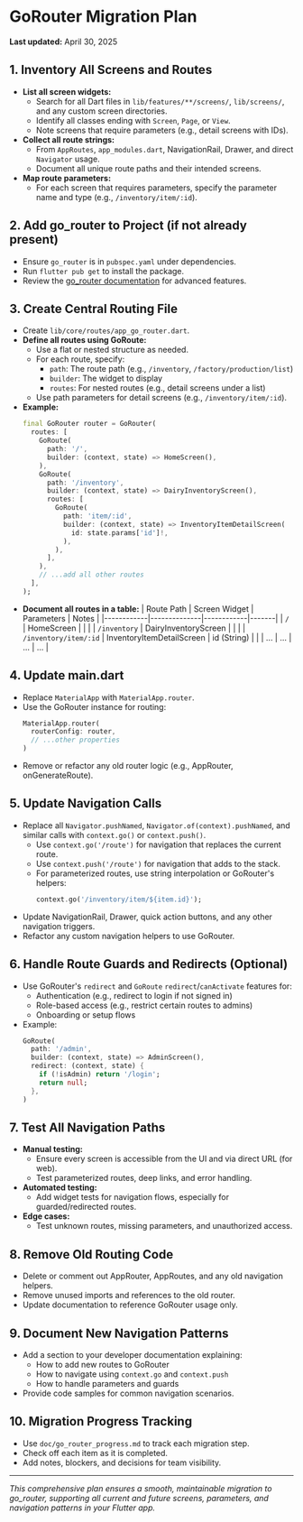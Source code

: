 # GoRouter Migration Plan

**Last updated:** April 30, 2025

## 1. Inventory All Screens and Routes
- **List all screen widgets:**
  - Search for all Dart files in `lib/features/**/screens/`, `lib/screens/`, and any custom screen directories.
  - Identify all classes ending with `Screen`, `Page`, or `View`.
  - Note screens that require parameters (e.g., detail screens with IDs).
- **Collect all route strings:**
  - From `AppRoutes`, `app_modules.dart`, NavigationRail, Drawer, and direct `Navigator` usage.
  - Document all unique route paths and their intended screens.
- **Map route parameters:**
  - For each screen that requires parameters, specify the parameter name and type (e.g., `/inventory/item/:id`).

## 2. Add go_router to Project (if not already present)
- Ensure `go_router` is in `pubspec.yaml` under dependencies.
- Run `flutter pub get` to install the package.
- Review the [go_router documentation](https://pub.dev/packages/go_router) for advanced features.

## 3. Create Central Routing File
- Create `lib/core/routes/app_go_router.dart`.
- **Define all routes using GoRoute:**
  - Use a flat or nested structure as needed.
  - For each route, specify:
    - `path`: The route path (e.g., `/inventory`, `/factory/production/list`)
    - `builder`: The widget to display
    - `routes`: For nested routes (e.g., detail screens under a list)
  - Use path parameters for detail screens (e.g., `/inventory/item/:id`).
- **Example:**
  ```dart
  final GoRouter router = GoRouter(
    routes: [
      GoRoute(
        path: '/',
        builder: (context, state) => HomeScreen(),
      ),
      GoRoute(
        path: '/inventory',
        builder: (context, state) => DairyInventoryScreen(),
        routes: [
          GoRoute(
            path: 'item/:id',
            builder: (context, state) => InventoryItemDetailScreen(
              id: state.params['id']!,
            ),
          ),
        ],
      ),
      // ...add all other routes
    ],
  );
  ```
- **Document all routes in a table:**
  | Route Path | Screen Widget | Parameters | Notes |
  |------------|--------------|------------|-------|
  | `/` | HomeScreen |  |  |
  | `/inventory` | DairyInventoryScreen |  |  |
  | `/inventory/item/:id` | InventoryItemDetailScreen | id (String) |  |
  | ... | ... | ... | ... |

## 4. Update main.dart
- Replace `MaterialApp` with `MaterialApp.router`.
- Use the GoRouter instance for routing:
  ```dart
  MaterialApp.router(
    routerConfig: router,
    // ...other properties
  )
  ```
- Remove or refactor any old router logic (e.g., AppRouter, onGenerateRoute).

## 5. Update Navigation Calls
- Replace all `Navigator.pushNamed`, `Navigator.of(context).pushNamed`, and similar calls with `context.go()` or `context.push()`.
  - Use `context.go('/route')` for navigation that replaces the current route.
  - Use `context.push('/route')` for navigation that adds to the stack.
  - For parameterized routes, use string interpolation or GoRouter's helpers:
    ```dart
    context.go('/inventory/item/${item.id}');
    ```
- Update NavigationRail, Drawer, quick action buttons, and any other navigation triggers.
- Refactor any custom navigation helpers to use GoRouter.

## 6. Handle Route Guards and Redirects (Optional)
- Use GoRouter's `redirect` and `GoRoute` `redirect`/`canActivate` features for:
  - Authentication (e.g., redirect to login if not signed in)
  - Role-based access (e.g., restrict certain routes to admins)
  - Onboarding or setup flows
- Example:
  ```dart
  GoRoute(
    path: '/admin',
    builder: (context, state) => AdminScreen(),
    redirect: (context, state) {
      if (!isAdmin) return '/login';
      return null;
    },
  )
  ```

## 7. Test All Navigation Paths
- **Manual testing:**
  - Ensure every screen is accessible from the UI and via direct URL (for web).
  - Test parameterized routes, deep links, and error handling.
- **Automated testing:**
  - Add widget tests for navigation flows, especially for guarded/redirected routes.
- **Edge cases:**
  - Test unknown routes, missing parameters, and unauthorized access.

## 8. Remove Old Routing Code
- Delete or comment out AppRouter, AppRoutes, and any old navigation helpers.
- Remove unused imports and references to the old router.
- Update documentation to reference GoRouter usage only.

## 9. Document New Navigation Patterns
- Add a section to your developer documentation explaining:
  - How to add new routes to GoRouter
  - How to navigate using `context.go` and `context.push`
  - How to handle parameters and guards
- Provide code samples for common navigation scenarios.

## 10. Migration Progress Tracking
- Use `doc/go_router_progress.md` to track each migration step.
- Check off each item as it is completed.
- Add notes, blockers, and decisions for team visibility.

---

*This comprehensive plan ensures a smooth, maintainable migration to go_router, supporting all current and future screens, parameters, and navigation patterns in your Flutter app.*
